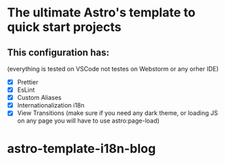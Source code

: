 # The ultimate Astro's template to quick start projects

## This configuration has:

(everything is tested on VSCode not testes on Webstorm or any orher IDE)

- [x] Prettier
- [x] EsLint
- [x] Custom Aliases
- [x] Internationalization i18n
- [x] View Transitions (make sure if you need any dark theme, or loading JS on any page you will have to use astro:page-load)
# astro-template-i18n-blog
